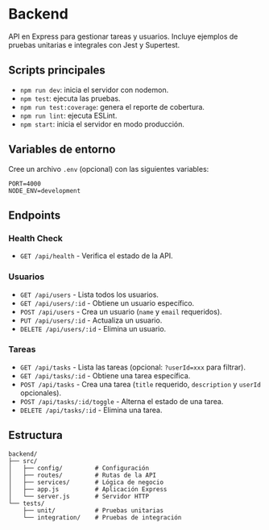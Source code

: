 # Backend

API en Express para gestionar tareas y usuarios. Incluye ejemplos de pruebas unitarias e integrales con Jest y Supertest.

## Scripts principales

- `npm run dev`: inicia el servidor con nodemon.
- `npm test`: ejecuta las pruebas.
- `npm run test:coverage`: genera el reporte de cobertura.
- `npm run lint`: ejecuta ESLint.
- `npm start`: inicia el servidor en modo producción.

## Variables de entorno

Cree un archivo `.env` (opcional) con las siguientes variables:

```env
PORT=4000
NODE_ENV=development
```

## Endpoints

### Health Check
- `GET /api/health` - Verifica el estado de la API.

### Usuarios
- `GET /api/users` - Lista todos los usuarios.
- `GET /api/users/:id` - Obtiene un usuario específico.
- `POST /api/users` - Crea un usuario (`name` y `email` requeridos).
- `PUT /api/users/:id` - Actualiza un usuario.
- `DELETE /api/users/:id` - Elimina un usuario.

### Tareas
- `GET /api/tasks` - Lista las tareas (opcional: `?userId=xxx` para filtrar).
- `GET /api/tasks/:id` - Obtiene una tarea específica.
- `POST /api/tasks` - Crea una tarea (`title` requerido, `description` y `userId` opcionales).
- `POST /api/tasks/:id/toggle` - Alterna el estado de una tarea.
- `DELETE /api/tasks/:id` - Elimina una tarea.

## Estructura

```
backend/
├── src/
│   ├── config/         # Configuración
│   ├── routes/         # Rutas de la API
│   ├── services/       # Lógica de negocio
│   ├── app.js          # Aplicación Express
│   └── server.js       # Servidor HTTP
└── tests/
    ├── unit/           # Pruebas unitarias
    └── integration/    # Pruebas de integración
```
